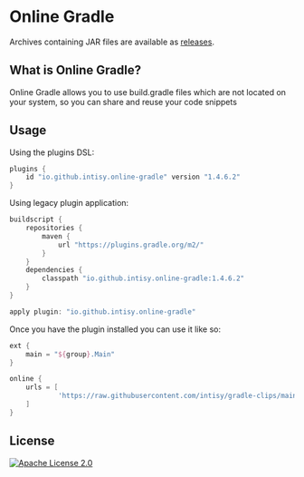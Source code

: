 # Online Gradle

Archives containing JAR files are available as [releases](https://github.com/intisy/online-gradle/releases).

## What is Online Gradle?

Online Gradle allows you to use build.gradle files which are not located on your system, so you can share and reuse your code snippets

## Usage

Using the plugins DSL:

```groovy
plugins {
    id "io.github.intisy.online-gradle" version "1.4.6.2"
}
```

Using legacy plugin application:

```groovy
buildscript {
    repositories {
        maven {
            url "https://plugins.gradle.org/m2/"
        }
    }
    dependencies {
        classpath "io.github.intisy.online-gradle:1.4.6.2"
    }
}

apply plugin: "io.github.intisy.online-gradle"
```

Once you have the plugin installed you can use it like so:

```groovy
ext {
    main = "${group}.Main"
}

online {
    urls = [
            'https://raw.githubusercontent.com/intisy/gradle-clips/main/shadowJar.gradle'
    ]
}
```

## License

[![Apache License 2.0](https://img.shields.io/badge/License-Apache_2.0-blue.svg)](LICENSE)
